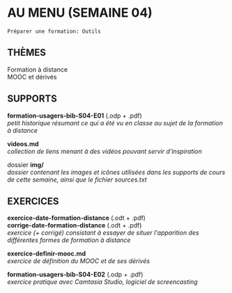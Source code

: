 # AU MENU (SEMAINE 04)

`Préparer une formation: Outils`

## THÈMES
Formation à distance   
MOOC et dérivés   

## SUPPORTS
**formation-usagers-bib-S04-E01** (.odp + .pdf)   
*petit historique résumant ce qui a été vu en classe au sujet de la formation à distance*   

**videos.md**   
*collection de liens menant à des vidéos pouvant servir d'inspiration*   

dossier **img/**      
*dossier contenant les images et icônes utilisées dans les supports de cours de cette semaine, ainsi que le fichier sources.txt*   

## EXERCICES
**exercice-date-formation-distance** (.odt + .pdf)   
**corrige-date-formation-distance** (.odt + .pdf)   
*exercice (+ corrigé) consistant à essayer de situer l'apparition des différentes formes de formation à distance*   

**exercice-definir-mooc.md**   
*exercice de définition du MOOC et de ses dérivés*   

**formation-usagers-bib-S04-E02** (.odp + .pdf)   
*exercice pratique avec Camtasia Studio, logiciel de screencasting*   
